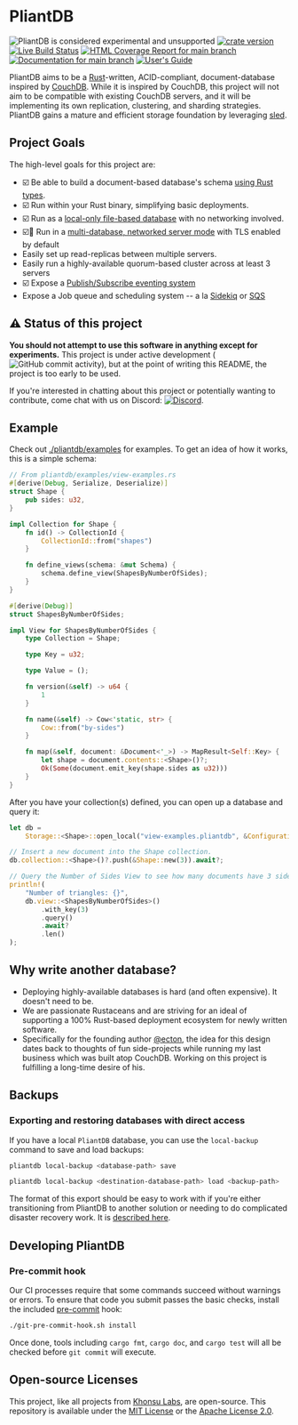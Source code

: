 # PliantDB

![PliantDB is considered experimental and unsupported](https://img.shields.io/badge/status-experimental-blueviolet)
[![crate version](https://img.shields.io/crates/v/pliantdb.svg)](https://crates.io/crates/pliantdb)
[![Live Build Status](https://img.shields.io/github/workflow/status/khonsulabs/pliantdb/Tests/main)](https://github.com/khonsulabs/pliantdb/actions?query=workflow:Tests)
[![HTML Coverage Report for `main` branch](https://khonsulabs.github.io/pliantdb/coverage/badge.svg)](https://pliantdb.dev/coverage/)
[![Documentation for `main` branch](https://img.shields.io/badge/docs-main-informational)](https://pliantdb.dev/main/pliantdb/)
[![User's Guide](https://img.shields.io/badge/guide-mdbook-informational)](https://pliantdb.dev/guide/)

PliantDB aims to be a [Rust](https://rust-lang.org)-written, ACID-compliant, document-database inspired by [CouchDB](https://couchdb.apache.org/). While it is inspired by CouchDB, this project will not aim to be compatible with existing CouchDB servers, and it will be implementing its own replication, clustering, and sharding strategies. PliantDB gains a mature and efficient storage foundation by leveraging [sled](https://github.com/spacejam/sled).

## Project Goals

The high-level goals for this project are:

- ☑️ Be able to build a document-based database's schema [using Rust types](https://pliantdb.dev/main/pliantdb/core/schema/).
- ☑️ Run within your Rust binary, simplifying basic deployments.
- ☑️ Run as a [local-only file-based database](./pliantdb/examples/basic.rs) with no networking involved.
- ☑️🚧 Run in a [multi-database, networked server mode](./pliantdb/examples/server.rs) with TLS enabled by default
- Easily set up read-replicas between multiple servers.
- Easily run a highly-available quorum-based cluster across at least 3 servers
- ☑️ Expose a [Publish/Subscribe eventing system](./pliantdb/examples/pubsub.rs)
- Expose a Job queue and scheduling system -- a la [Sidekiq](https://sidekiq.org/) or [SQS](https://aws.amazon.com/sqs/)

## ⚠️ Status of this project

**You should not attempt to use this software in anything except for experiments.** This project is under active development (![GitHub commit activity](https://img.shields.io/github/commit-activity/m/khonsulabs/pliantdb)), but at the point of writing this README, the project is too early to be used.

If you're interested in chatting about this project or potentially wanting to contribute, come chat with us on Discord: [![Discord](https://img.shields.io/discord/578968877866811403)](https://discord.khonsulabs.com/).

## Example

Check out [./pliantdb/examples](./pliantdb/examples) for examples. To get an idea of how it works, this is a simple schema:

```rust
// From pliantdb/examples/view-examples.rs
#[derive(Debug, Serialize, Deserialize)]
struct Shape {
    pub sides: u32,
}

impl Collection for Shape {
    fn id() -> CollectionId {
        CollectionId::from("shapes")
    }

    fn define_views(schema: &mut Schema) {
        schema.define_view(ShapesByNumberOfSides);
    }
}

#[derive(Debug)]
struct ShapesByNumberOfSides;

impl View for ShapesByNumberOfSides {
    type Collection = Shape;

    type Key = u32;

    type Value = ();

    fn version(&self) -> u64 {
        1
    }

    fn name(&self) -> Cow<'static, str> {
        Cow::from("by-sides")
    }

    fn map(&self, document: &Document<'_>) -> MapResult<Self::Key> {
        let shape = document.contents::<Shape>()?;
        Ok(Some(document.emit_key(shape.sides as u32)))
    }
}
```

After you have your collection(s) defined, you can open up a database and query it:

```rust
let db =
    Storage::<Shape>::open_local("view-examples.pliantdb", &Configuration::default()).await?;

// Insert a new document into the Shape collection.
db.collection::<Shape>()?.push(&Shape::new(3)).await?;

// Query the Number of Sides View to see how many documents have 3 sides.
println!(
    "Number of triangles: {}",
    db.view::<ShapesByNumberOfSides>()
        .with_key(3)
        .query()
        .await?
        .len()
);
```

## Why write another database?

- Deploying highly-available databases is hard (and often expensive). It doesn't need to be.
- We are passionate Rustaceans and are striving for an ideal of supporting a 100% Rust-based deployment ecosystem for newly written software.
- Specifically for the founding author [@ecton](https://github.com/ecton), the idea for this design dates back to thoughts of fun side-projects while running my last business which was built atop CouchDB. Working on this project is fulfilling a long-time desire of his.

## Backups

### Exporting and restoring databases with direct access

If you have a local `PliantDB` database, you can use the `local-backup` command to save and load backups:

```sh
pliantdb local-backup <database-path> save
```

```sh
pliantdb local-backup <destination-database-path> load <backup-path>
```

The format of this export should be easy to work with if you're either transitioning from PliantDB to another solution or needing to do complicated disaster recovery work. It is [described here](https://khonsulabs.github.io/pliantdb/main/pliantdb/local/backup/enum.Command.html#variant.Save).

## Developing PliantDB

### Pre-commit hook

Our CI processes require that some commands succeed without warnings or errors. To ensure that code you submit passes the basic checks, install the included [pre-commit](./git-pre-commit-hook.sh) hook:

```bash
./git-pre-commit-hook.sh install
```

Once done, tools including `cargo fmt`, `cargo doc`, and `cargo test` will all be checked before `git commit` will execute.

## Open-source Licenses

This project, like all projects from [Khonsu Labs](https://khonsulabs.com/), are open-source. This repository is available under the [MIT License](./LICENSE-MIT) or the [Apache License 2.0](./LICENSE-APACHE).

